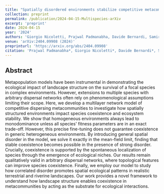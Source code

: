 ```yaml
---
title: "Spatially disordered environments stabilize competitive metacommunities"
collection: preprint
permalink: /publication/2024-04-15-Multispecies-arXiv
excerpt: 'preprint'
date: 2024-04-15
year: '2024'
authors: 'Giorgio Nicoletti, Prajwal Padmanabha, Davide Bernardi, Samir Suweis, Sandro Azaele, Andrea Rinaldo, Amos Maritan'
venue: 'arXiv:2404.09908 (2024)'
preprinturl: 'https://arxiv.org/abs/2404.09908'
citation: 'Prajwal Padmanabha*, Giorgio Nicoletti*, Davide Bernardi*, Samir Suweis, Sandro Azaele, Andrea Rinaldo, Amos Maritan. Spatially disordered environments stabilize competitive metacommunities. arXiv:2404.09908 (2024) (* equal contribution).'
---
```


## Abstract
Metapopulation models have been instrumental in demonstrating the ecological impact of landscape structure on the survival of a focal species in complex environments. However, extensions to multiple species with arbitrary dispersal networks often rely on phenomenological assumptions limiting their scope. Here, we develop a multilayer network model of competitive dispersing metacommunities to investigate how spatially structured environments impact species coexistence and ecosystem stability. We show that homogeneous environments always lead to monodominance unless all species' fitness parameters are in an exact trade-off. However, this precise fine-tuning does not guarantee coexistence in generic heterogeneous environments. By introducing general spatial disorder in the model, we solve it exactly in the mean-field limit, finding that stable coexistence becomes possible in the presence of strong disorder. Crucially, coexistence is supported by the spontaneous localization of species through the emergence of ecological niches. Our results remain qualitatively valid in arbitrary dispersal networks, where topological features can improve species coexistence. Finally, we employ our model to study how correlated disorder promotes spatial ecological patterns in realistic terrestrial and riverine landscapes. Our work provides a novel framework to understand how landscape structure enables coexistence in metacommunities by acting as the substrate for ecological interactions.
